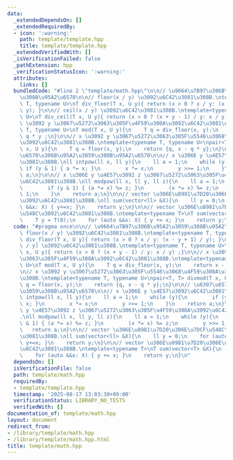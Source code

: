 ```yaml
---
data:
  _extendedDependsOn: []
  _extendedRequiredBy:
  - icon: ':warning:'
    path: template/template.hpp
    title: template/template.hpp
  _extendedVerifiedWith: []
  _isVerificationFailed: false
  _pathExtension: hpp
  _verificationStatusIcon: ':warning:'
  attributes:
    links: []
  bundledCode: "#line 2 \"template/math.hpp\"\n\n// \u9664\u7B97\u306B\u95A2\u3059\
    \u308B\u95A2\u6570\n\n// floor(x / y) \u3092\u6C42\u3081\u308B.\ntemplate<typename\
    \ T, typename U>\nT div_floor(T x, U y){ return (x > 0 ? x / y: (x - y + 1) /\
    \ y); }\n\n// ceil(x / y) \u3092\u6C42\u3081\u308B.\ntemplate<typename T, typename\
    \ U>\nT div_ceil(T x, U y){ return (x > 0 ? (x + y - 1) / y: x / y) ;}\n\n// x\
    \ \u3092 y \u3067\u5272\u3063\u305F\u4F59\u308A\u3092\u6C42\u3081\u308B.\ntemplate<typename\
    \ T, typename U>\nT mod(T x, U y){\n    T q = div_floor(x, y);\n    return x -\
    \ q * y ;\n}\n\n// x \u3092 y \u3067\u5272\u3063\u305F\u5546\u3068\u4F59\u308A\
    \u3092\u6C42\u3081\u308B.\ntemplate<typename T, typename U>\npair<T, T> divmod(T\
    \ x, U y){\n    T q = floor(x, y);\n    return {q, x - q * y};\n}\n\n// \u6307\
    \u6570\u306B\u95A2\u3059\u308B\u95A2\u6570\n\n// x \u306E y \u4E57\u3092\u6C42\
    \u3081\u308B.\nll intpow(ll x, ll y){\n    ll a = 1;\n    while (y){\n       \
    \ if (y & 1) { a *= x; }\n        x *= x;\n        y >>= 1;\n    }\n    return\
    \ a;\n}\n\n// x \u306E y \u4E57\u3092 z \u3067\u5272\u3063\u305F\u4F59\u308A\u3092\
    \u6C42\u3081\u308B.\nll modpow(ll x, ll y, ll z){\n    ll a = 1;\n    while (y){\n\
    \        if (y & 1) { (a *= x) %= z; }\n        (x *= x) %= z;\n        y >>=\
    \ 1;\n    }\n    return a;\n}\n\n// vector \u306E\u8981\u7D20\u306E\u7DCF\u548C\
    \u3092\u6C42\u3081\u308B.\nll sum(vector<ll> &X){\n    ll y = 0;\n    for (auto\
    \ &&x: X) { y+=x; }\n    return y;\n}\n\n// vector \u306E\u8981\u7D20\u306E\u7DCF\
    \u548C\u3092\u6C42\u3081\u308B.\ntemplate<typename T>\nT sum(vector<T> &X){\n\
    \    T y = T(0);\n    for (auto &&x: X) { y += x; }\n    return y;\n}\n"
  code: "#pragma once\n\n// \u9664\u7B97\u306B\u95A2\u3059\u308B\u95A2\u6570\n\n//\
    \ floor(x / y) \u3092\u6C42\u3081\u308B.\ntemplate<typename T, typename U>\nT\
    \ div_floor(T x, U y){ return (x > 0 ? x / y: (x - y + 1) / y); }\n\n// ceil(x\
    \ / y) \u3092\u6C42\u3081\u308B.\ntemplate<typename T, typename U>\nT div_ceil(T\
    \ x, U y){ return (x > 0 ? (x + y - 1) / y: x / y) ;}\n\n// x \u3092 y \u3067\u5272\
    \u3063\u305F\u4F59\u308A\u3092\u6C42\u3081\u308B.\ntemplate<typename T, typename\
    \ U>\nT mod(T x, U y){\n    T q = div_floor(x, y);\n    return x - q * y ;\n}\n\
    \n// x \u3092 y \u3067\u5272\u3063\u305F\u5546\u3068\u4F59\u308A\u3092\u6C42\u3081\
    \u308B.\ntemplate<typename T, typename U>\npair<T, T> divmod(T x, U y){\n    T\
    \ q = floor(x, y);\n    return {q, x - q * y};\n}\n\n// \u6307\u6570\u306B\u95A2\
    \u3059\u308B\u95A2\u6570\n\n// x \u306E y \u4E57\u3092\u6C42\u3081\u308B.\nll\
    \ intpow(ll x, ll y){\n    ll a = 1;\n    while (y){\n        if (y & 1) { a *=\
    \ x; }\n        x *= x;\n        y >>= 1;\n    }\n    return a;\n}\n\n// x \u306E\
    \ y \u4E57\u3092 z \u3067\u5272\u3063\u305F\u4F59\u308A\u3092\u6C42\u3081\u308B\
    .\nll modpow(ll x, ll y, ll z){\n    ll a = 1;\n    while (y){\n        if (y\
    \ & 1) { (a *= x) %= z; }\n        (x *= x) %= z;\n        y >>= 1;\n    }\n \
    \   return a;\n}\n\n// vector \u306E\u8981\u7D20\u306E\u7DCF\u548C\u3092\u6C42\
    \u3081\u308B.\nll sum(vector<ll> &X){\n    ll y = 0;\n    for (auto &&x: X) {\
    \ y+=x; }\n    return y;\n}\n\n// vector \u306E\u8981\u7D20\u306E\u7DCF\u548C\u3092\
    \u6C42\u3081\u308B.\ntemplate<typename T>\nT sum(vector<T> &X){\n    T y = T(0);\n\
    \    for (auto &&x: X) { y += x; }\n    return y;\n}\n"
  dependsOn: []
  isVerificationFile: false
  path: template/math.hpp
  requiredBy:
  - template/template.hpp
  timestamp: '2025-08-17 13:03:30+09:00'
  verificationStatus: LIBRARY_NO_TESTS
  verifiedWith: []
documentation_of: template/math.hpp
layout: document
redirect_from:
- /library/template/math.hpp
- /library/template/math.hpp.html
title: template/math.hpp
---
```


